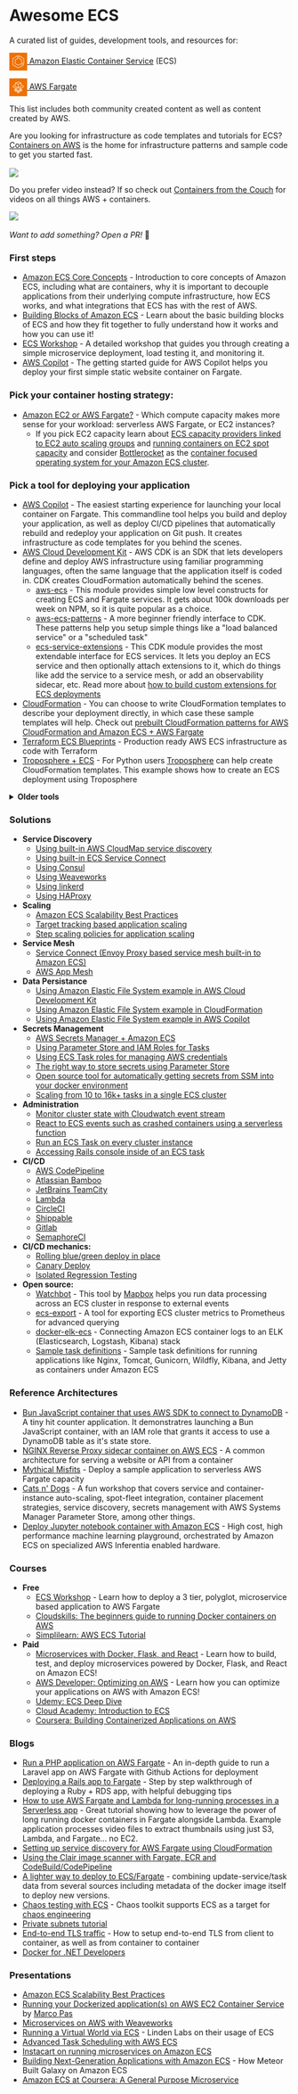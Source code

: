 # Awesome ECS

A curated list of guides, development tools, and resources for:

[<img src="ecs.svg" width="32px" align="middle" style="vertical-align: middle"> Amazon Elastic Container Service](https://aws.amazon.com/ecs/) (ECS)

[<img src="fargate.svg" width="32x" align="middle" style="vertical-align: middle"> AWS Fargate](https://aws.amazon.com/fargate/)

This list includes both community created content as well as content created by AWS.

Are you looking for infrastructure as code templates and tutorials for ECS? [Containers on AWS](https://containersonaws.com/pattern) is the home for infrastructure patterns and sample code to get you started fast.

[<img src="https://containersonaws.com/images/social-card.png" width="50%" style="vertical-align:middle">](https://containersonaws.com/pattern)

Do you prefer video instead? If so check out [Containers from the Couch](https://containersfromthecouch.com/) for videos on all things AWS + containers.

[<img src="containers-from-the-couch.png" width="50%">](https://containersfromthecouch.com/)

_Want to add something? Open a PR!_ 🙂

### First steps

- [Amazon ECS Core Concepts](https://containersonaws.com/presentations/amazon-ecs-core-concepts/) - Introduction to core concepts of Amazon ECS, including what are containers, why it is important to decouple applications from their underlying compute infrastructure, how ECS works, and what integrations that ECS has with the rest of AWS.
- [Building Blocks of Amazon ECS](https://medium.com/containers-on-aws/building-blocks-of-amazon-ecs-db7fdfeeaa6f) - Learn about the basic building blocks of ECS and how they fit together to fully understand how it works and how you can use it!
- [ECS Workshop](https://ecsworkshop.com/) - A detailed workshop that guides you through creating a simple microservice deployment, load testing it, and monitoring it.
- [AWS Copilot](https://aws.github.io/copilot-cli/docs/getting-started/first-app-tutorial/) - The getting started guide for AWS Copilot helps you deploy your first simple static website container on Fargate.

### Pick your container hosting strategy:

- [Amazon EC2 or AWS Fargate?](https://containersonaws.com/blog/2023/ec2-or-aws-fargate/) - Which compute capacity makes more sense for your workload: serverless AWS Fargate, or EC2 instances?
   * If you pick EC2 capacity learn about [ECS capacity providers linked to EC2 auto scaling groups](https://containersonaws.com/pattern/ecs-ec2-capacity-provider-scaling) and [running containers on EC2 spot capacity](https://containersonaws.com/pattern/ecs-spot-capacity-cluster) and consider [Bottlerocket](https://bottlerocket.dev/) as the [container focused operating system for your Amazon ECS cluster](https://containersonaws.com/pattern/ecs-ec2-bottlerocket-cluster).

### Pick a tool for deploying your application

- [AWS Copilot](https://aws.github.io/copilot-cli/) - The easiest starting experience for launching your local container on Fargate. This commandline tool helps you build and deploy your application, as well as deploy CI/CD pipelines that automatically rebuild and redeploy your application on Git push. It creates infrastructure as code templates for you behind the scenes.
- [AWS Cloud Development Kit](https://aws.amazon.com/cdk/) - AWS CDK is an SDK that lets developers define and deploy AWS infrastructure using familiar programming languages, often the same language that the application itself is coded in. CDK creates CloudFormation automatically behind the scenes.
  - [aws-ecs](https://www.npmjs.com/package/@aws-cdk/aws-ecs) - This module provides simple low level constructs for creating ECS and Fargate services. It gets about 100k downloads per week on NPM, so it is quite popular as a choice.
  - [aws-ecs-patterns](https://www.npmjs.com/package/@aws-cdk/aws-ecs-patterns) - A more beginner friendly interface to CDK. These patterns help you setup simple things like a "load balanced service" or a "scheduled task"
  - [ecs-service-extensions](https://www.npmjs.com/package/@aws-cdk-containers/ecs-service-extensions) - This CDK module provides the most extendable interface for ECS services. It lets you deploy an ECS service and then optionally attach extensions to it, which do things like add the service to a service mesh, or add an observability sidecar, etc. Read more about [how to build custom extensions for ECS deployments](https://containersonaws.com/pattern/ecs-service-extensions-custom-extension)
- [CloudFormation](https://github.com/awslabs/aws-cloudformation-templates/tree/master/aws/services/ECS) - You can choose to write CloudFormation templates to describe your deployment directly, in which case these sample templates will help. Check out [prebuilt CloudFormation patterns for AWS CloudFormation and Amazon ECS + AWS Fargate](https://containersonaws.com/pattern/?tool=cloudformation)
- [Terraform ECS Blueprints](https://catalog.workshops.aws/ecs-solution-blueprints/en-US) - Production ready AWS ECS infrastructure as code with Terraform
- [Troposphere + ECS](https://github.com/cloudtools/troposphere/blob/master/examples/ECSFargate.py) - For Python users [Troposphere](https://github.com/cloudtools/troposphere) can help create CloudFormation templates. This example shows how to create an ECS deployment using Troposphere

<details>
  <summary><b>Older tools</b></summary>

  The following tools may not be as up-to-date or maintained, but are retained here for reference:

  - [ECS CLI v1](https://docs.aws.amazon.com/AmazonECS/latest/developerguide/ECS_CLI.html) - The original CLI for ECS is designed to be mostly compatible
     with Docker Compose. It turns a local Docker Compose file into a remote deployment.
  - [fargate](http://somanymachines.com/fargate/) - Command line tool for interacting with AWS Fargate. With just a single command you can build, push, and launch your container in Fargate, orchestrated by ECS.
  - [fargate-create](https://github.com/turnerlabs/fargate-create) - A CLI tool for creating new projects based on Terraform templates and [Fargate CLI](https://github.com/turnerlabs/fargate). Supported stacks:
    - [Web Application (ALB - HTTP/HTTPS)](https://github.com/turnerlabs/terraform-ecs-fargate)
    - [Network Application (NLB)](https://github.com/turnerlabs/terraform-ecs-fargate-nlb)
    - [Background Worker (Service)](https://github.com/turnerlabs/terraform-ecs-fargate-background-worker)
    - [Scheduled Task (Job)](https://github.com/turnerlabs/terraform-ecs-fargate-scheduled-task)
  - [mu](https://github.com/stelligent/mu) - Automates everything relating to ECS devops and CI/CD. This framework lets you write a simple metadata file and it constructs all the infrastructure you need so that you can deploy to ECS by simply pushing to your Git repo.
  - [deployfish](https://github.com/caltechads/deployfish) - Write a simplified `deployfish.yml` file describing your deployment and let this tool handle the heavy lifting of deploying your service.
  - [Airship Terraform for ECS](https://github.com/blinkist/terraform-aws-airship-ecs-service)
  - [CloudFormation reference architecture](https://github.com/awslabs/ecs-refarch-cloudformation) - An older CloudFormation reference architecture for ECS
  - [Cloudonaut CloudFormation templates](https://cloudonaut.io/new-cloudformation-templates-ecs-cluster-service-legacy-vpc-wrapper-automated-tests/)
  -   - [empire](https://github.com/remind101/empire) - Control layer on top of ECS that provides a Heroku like workflow
  - [broadside](https://github.com/lumoslabs/broadside/) - Ruby based command line tool for deploying to ECS
  - [UFO](http://ufoships.com/) - Ruby based tool for building containers and shipping them to ECS
  - [bash deployment script](https://spin.atomicobject.com/2017/06/06/ecs-deployment-script/) by [Justin Kulesza](https://twitter.com/JustinKulesza)
  - [pnzr](https://github.com/jobtalk/pnzr) - Go based tool for building and pushing to ECS, also has integraton with AWS KMS for secrets management.
  - [deplojo](https://github.com/LabD/ecs-deplojo) - Python based deployment tool using ECS
  - [convox](https://convox.com/) - Easily build, deploy and scale applications on ECS
  - [ecsctl](https://github.com/cxmcc/ecsctl) - Open source tool similar to Kubernetes `kubectl` for ECS.
  - [ecs-deploy](https://github.com/silinternational/ecs-deploy) - Simple but powerful tool for initiating automatic blue green deploys on ECS
  - [ecspresso](https://github.com/kayac/ecspresso) - Minimalistic: JSON file goes in, service launches
  - [ecsrun](https://github.com/masterpointio/ecsrun) - Easily run one-off tasks against an ECS Task Definition using a config file based approach.
  - [shipctl](https://github.com/SKAhack/shipctl) - Tool that supports deploying a task on ECS, rolling back, or just running a one-off task
  - [ecsdeploy](https://github.com/in4it/ecs-deploy) - A client and simplified web interface for managing your ECS cluster, rolling out and rolling back application versions
  - [ecs-service](https://github.com/ukayani/ecs-service) - CLI tool for deploying to ECS using CloudFormation with support for .env files for environment specific configuration of your containers
  - [kms-env](https://github.com/ukayani/kms-env) - CLI tool for managing secrets using AWS KMS in .env files which can be used in conjunction with **ecs-service** to supply secrets to your containers
  - [ecsq](https://github.com/mightyguava/ecsq) - A developer friendly tool for querying the state of an ECS cluster
  - [Wonqa](https://www.npmjs.com/package/wonqa) is a tool for spinning up disposable QA environments in AWS Fargate, with SSL enabled by Let's Encrypt. More details about Wonqa on the [Wonder Engineering blog](https://medium.com/wonder-engineering/on-demand-qa-environments-with-aws-fargate-c23b41f15a0c).
</details>

### Solutions

- <a name="service-discovery" /> __Service Discovery__
    - [Using built-in AWS CloudMap service discovery](https://containersonaws.com/pattern/service-discovery-fargate-microservice-cloud-map)
    - [Using built-in ECS Service Connect](https://docs.aws.amazon.com/AmazonECS/latest/developerguide/service-connect.html)
    - [Using Consul](https://aws.amazon.com/blogs/compute/service-discovery-via-consul-with-amazon-ecs/)
    - [Using Weaveworks](https://www.weave.works/blog/using-weave-to-network-containerized-microservices-on-amazon-ecs/)
    - [Using linkerd](https://medium.com/attest-engineering/linkerd-a-service-mesh-for-aws-ecs-937f201f847a)
    - [Using HAProxy](https://medium.com/ground-signal-engineering/ecs-service-discovery-with-lambda-dns-and-haproxy-1126ab381688)
- __Scaling__
    - [Amazon ECS Scalability Best Practices](https://containersonaws.com/presentations/amazon-ecs-scaling-best-practices/)
    - [Target tracking based application scaling](https://containersonaws.com/pattern/target-tracking-scale-ecs-service-cloudformation)
    - [Step scaling policies for application scaling](https://containersonaws.com/pattern/scale-ecs-service-cloudformation)
- __Service Mesh__
    - [Service Connect (Envoy Proxy based service mesh built-in to Amazon ECS)](https://containersonaws.com/pattern/ecs-service-connect-aws-copilot)
    - [AWS App Mesh](https://docs.aws.amazon.com/app-mesh/latest/userguide/getting-started-ecs.html)
- __Data Persistance__
    - [Using Amazon Elastic File System example in AWS Cloud Development Kit](https://containersonaws.com/pattern/elastic-file-system-ecs-cdk)
    - [Using Amazon Elastic File System example in CloudFormation](https://containersonaws.com/pattern/cloudformation-ecs-durable-task-storage-with-efs)
    - [Using Amazon Elastic File System example in AWS Copilot](https://containersonaws.com/pattern/elastic-file-system-aws-copilots)
- __Secrets Management__
    - [AWS Secrets Manager + Amazon ECS](https://docs.aws.amazon.com/AmazonECS/latest/developerguide/specifying-sensitive-data-tutorial.html)
    - [Using Parameter Store and IAM Roles for Tasks](https://aws.amazon.com/blogs/compute/managing-secrets-for-amazon-ecs-applications-using-parameter-store-and-iam-roles-for-tasks/)
    - [Using ECS Task roles for managing AWS credentials](https://medium.com/@RemindEng/keeping-aws-secrets-secret-with-ecs-ec4a51517b4d)
    - [The right way to store secrets using Parameter Store](https://aws.amazon.com/blogs/mt/the-right-way-to-store-secrets-using-parameter-store/)
    - [Open source tool for automatically getting secrets from SSM into your docker environment](https://github.com/SignalMedia/signal-secret-service)
    - [Scaling from 10 to 16k+ tasks in a single ECS cluster](https://containersonaws.com/pattern/scaling-from-10-to-15000-tasks)
- __Administration__
    - [Monitor cluster state with Cloudwatch event stream](https://containersonaws.com/pattern/ecs-task-events-capture-cloudwatch)
    - [React to ECS events such as crashed containers using a serverless function](https://medium.com/@laardee/subscribe-to-aws-ecs-event-stream-using-serverless-framework-74de3db66ddb)
    - [Run an ECS Task on every cluster instance](https://aws.amazon.com/blogs/compute/running-an-amazon-ecs-task-on-every-instance/)
    - [Accessing Rails console inside of an ECS task](https://github.com/mnc/rails-console-ecs)
- __CI/CD__
    - [AWS CodePipeline](https://github.com/awslabs/ecs-refarch-continuous-deployment)
    - [Atlassian Bamboo](https://bitbucket.org/atlassian/per-build-container)
    - [JetBrains TeamCity](https://blog.jetbrains.com/teamcity/2017/11/teamcity-aws-ec2-container-service/)
    - [Lambda](https://medium.com/@YadavPrakshi/automate-zero-downtime-deployment-with-amazon-ecs-and-lambda-c4e49953273d)
    - [CircleCI](https://github.com/circleci/go-ecs-ecr)
    - [Shippable](http://blog.shippable.com/continuous-delivery-from-github-to-amazon-ecs)
    - [Gitlab](https://jeanphix.github.io/2017/06/14/how-to-configure-a-gitlab-ecs-continuous-deployment-pipeline/)
    - [SemaphoreCI](https://semaphoreci.com/community/tutorials/continuous-deployment-of-a-dockerized-node-js-application-to-aws-ecs)
- __CI/CD mechanics:__
    - [Rolling blue/green deploy in place](https://blog.codeship.com/easy-blue-green-deployments-on-amazon-ec2-container-service/)
    - [Canary Deploy](https://github.com/awslabs/ecs-canary-blue-green-deployment)
    - [Isolated Regression Testing](https://aws.amazon.com/blogs/compute/amazon-ecs-at-the-climate-corporation-using-ecr-and-multiple-accounts-for-isolated-regression-testing/)
- __Open source:__
    - [Watchbot](https://github.com/mapbox/ecs-watchbot) - This tool by [Mapbox](https://www.mapbox.com/) helps you run data processing across an ECS cluster in response to external events
    - [ecs-export](https://github.com/slok/ecs-exporter) - A tool for exporting ECS cluster metrics to Prometheus for advanced querying
    - [docker-elk-ecs](https://github.com/markriggins/docker-elk-ecs) - Connecting Amazon ECS container logs to an ELK (Elasticsearch, Logstash, Kibana) stack
    - [Sample task definitions](https://github.com/aws-samples/aws-containers-task-definitions) - Sample task definitions for running applications like Nginx, Tomcat, Gunicorn, Wildfly, Kibana, and Jetty as containers under Amazon ECS

### Reference Architectures
  - [Bun JavaScript container that uses AWS SDK to connect to DynamoDB](https://containersonaws.com/pattern/bun-js-aws-sdk-container) - A tiny hit counter application. It demonstratres launching a Bun JavaScript container, with an IAM role that grants it access to use a DynamoDB table as it's state store.
  - [NGINX Reverse Proxy sidecar container on AWS ECS](https://containersonaws.com/pattern/nginx-reverse-proxy-sidecar-ecs-fargate-task) - A common architecture for serving a website or API from a container
  - [Mythical Misfits](https://github.com/aws-samples/amazon-ecs-mythicalmysfits-workshop) - Deploy a sample application to serverless AWS Fargate capacity
  - [Cats n' Dogs](https://github.com/aws-samples/amazon-ecs-catsndogs-workshop) - A fun workshop that covers service and container-instance auto-scaling, spot-fleet integration, container placement strategies, service discovery, secrets management with AWS Systems Manager Parameter Store, among other things.
  - [Deploy Jupyter notebook container with Amazon ECS](https://containersonaws.com/pattern/jupyter-notebook-inference-container-cloudformation) - High cost, high performance machine learning playground, orchestrated by Amazon ECS on specialized AWS Inferentia enabled hardware.

### Courses

  - __Free__
    - [ECS Workshop](https://ecsworkshop.com/) - Learn how to deploy a 3 tier, polyglot, microservice based application to AWS Fargate
    - [Cloudskills: The beginners guide to running Docker containers on AWS](https://www.youtube.com/watch?v=lO2wU2rcGUw)
    - [Simplilearn: AWS ECS Tutorial](https://www.youtube.com/watch?v=46mFdtpy3NQ)
  - __Paid__
    - [Microservices with Docker, Flask, and React](https://testdriven.io/courses/aws-flask-react/) - Learn how to build, test, and deploy microservices powered by Docker, Flask, and React on Amazon ECS!
    - [AWS Developer: Optimizing on AWS](https://courses.edx.org/courses/course-v1:AWS+OTP-AWSD3+1T2018/course/) - Learn how you can optimize your applications on AWS with Amazon ECS!
    - [Udemy: ECS Deep Dive](https://www.udemy.com/course/aws-ecs-deep-insight/)
    - [Cloud Academy: Introduction to ECS](https://cloudacademy.com/course/introduction-to-amazon-ecs-services/introduction-41/)
    - [Coursera: Building Containerized Applications on AWS](https://www.coursera.org/lecture/containerized-apps-on-aws/introduction-to-week-3-0owxp)

### Blogs
- [Run a PHP application on AWS Fargate](https://www.codedge.de/posts/20200419-run-php-application-on-aws-fargate/) - An in-depth guide to run a Laravel app on AWS Fargate with Github Actions for deployment
- [Deploying a Rails app to Fargate](http://blog.scoutapp.com/articles/2018/01/08/deploying-to-aws-part-i-running-a-rails-app-on-fargate) - Step by step walkthrough of deploying a Ruby + RDS app, with helpful debugging tips
- [How to use AWS Fargate and Lambda for long-running processes in a Serverless app](https://serverless.com/blog/serverless-application-for-long-running-process-fargate-lambda/) - Great tutorial showing how to leverage the power of long running docker containers in Fargate alongside Lambda. Example application processes video files to extract thumbnails using just S3, Lambda, and Fargate... no EC2.
- [Setting up service discovery for AWS Fargate using CloudFormation](https://paul.annesley.cc/ecs-service-discovery-cloudformation/)
- [Using the Clair image scanner with Fargate, ECR and CodeBuild/CodePipeline](https://github.com/jasonumiker/clair-ecs-fargate)
- [A lighter way to deploy to ECS/Fargate](https://ramblingsofasoftwaredevelopermanager.wordpress.com/2019/05/18/a-lighter-way-to-deploy-to-aws-ecs/) - combining update-service/task data from several sources including metadata of the docker image itself to deploy new versions.
- [Chaos testing with ECS](https://docs.chaostoolkit.org/drivers/aws/#ecs) - Chaos toolkit supports ECS as a target for [chaos engineering](https://principlesofchaos.org/)
- [Private subnets tutorial](https://www.topcoder.com/blog/aws-container-services-private-subnets-tutorial/)
- [End-to-end TLS traffic](https://aws.amazon.com/blogs/compute/maintaining-transport-layer-security-all-the-way-to-your-container-using-the-network-load-balancer-with-amazon-ecs/) - How to setup end-to-end TLS from client to container, as well as from container to container
- [Docker for .NET Developers](https://www.stevejgordon.co.uk/docker-dotnet-developers-part-1)

### Presentations
  - [Amazon ECS Scalability Best Practices](https://containersonaws.com/presentations/amazon-ecs-scaling-best-practices/)
  - [Running your Dockerized application(s) on AWS EC2 Container Service](https://speakerdeck.com/mpas/running-your-dockerized-application-s-on-aws-ec2-container-service) by [Marco Pas](https://twitter.com/marcopas)
  - [Microservices on AWS with Weaveworks](https://www.youtube.com/watch?v=nSvpjZkmYIM)
  - [Running a Virtual World via ECS](https://www.youtube.com/watch?v=wGg_4aFOHsY) - Linden Labs on their usage of ECS
  - [Advanced Task Scheduling with AWS ECS](https://www.youtube.com/watch?v=RJZU0zZoKR8)
  - [Instacart on running microservices on Amazon ECS](https://www.youtube.com/watch?v=CtALTTjy7Qw)
  - [Building Next-Generation Applications with Amazon ECS](https://www.youtube.com/watch?v=xIc3WT6kAVw) - How Meteor Built Galaxy on Amazon ECS
  - [Amazon ECS at Coursera: A General Purpose Microservice](https://www.slideshare.net/AmazonWebServices/cmp406-amazon-ecs-at-coursera-a-generalpurpose-microservice)
